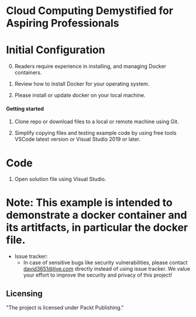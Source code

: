 # Cloud Computing Demystified for Aspiring Professionals

# Initial Configuration

0. Readers require experience in installing, and managing Docker containers.

1. Review how to install Docker for your operating system.

2. Please install or update docker on your local machine.

#### Getting started

1. Clone repo or download files to a local or remote machine using Git.

2. Simplify copying files and testing example code by using free tools VSCode latest version or Visual Studio 2019 or later.

# Code

1. Open solution file using Visual Studio.

# Note: This example is intended to demonstrate a docker container and its artitfacts, in particular the docker file.

- Issue tracker: 
  - In case of sensitive bugs like security vulnerabilities, please contact
    david3651@live.com directly instead of using issue tracker. We value your effort
    to improve the security and privacy of this project!

## Licensing

"The project is licensed under Packt Publishing."

